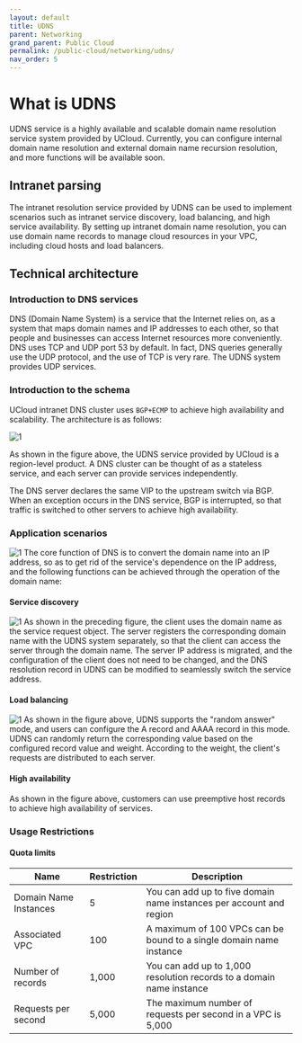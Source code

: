 ```yaml
---
layout: default
title: UDNS
parent: Networking
grand_parent: Public Cloud
permalink: /public-cloud/networking/udns/
nav_order: 5
---
```

# What is UDNS

UDNS service is a highly available and scalable domain name resolution service system provided by UCloud. Currently, you can configure internal domain name resolution and external domain name recursion resolution, and more functions will be available soon.
## Intranet parsing

The intranet resolution service provided by UDNS can be used to implement scenarios such as intranet service discovery, load balancing, and high service availability. By setting up intranet domain name resolution, you can use domain name records to manage cloud resources in your VPC, including cloud hosts and load balancers.
## Technical architecture
### Introduction to DNS services

DNS (Domain Name System) is a service that the Internet relies on, as a system that maps domain names and IP addresses to each other, so that people and businesses can access Internet resources more conveniently. DNS uses TCP and UDP port 53 by default. In fact, DNS queries generally use the UDP protocol, and the use of TCP is very rare. The UDNS system provides UDP services.
### Introduction to the schema

UCloud intranet DNS cluster uses `BGP+ECMP` to achieve high availability and scalability. The architecture is as follows:

![1](https://scloud-pte-ltd.github.io/docs/assets/images/DNS1.png)

As shown in the figure above, the UDNS service provided by UCloud is a region-level product. A DNS cluster can be thought of as a stateless service, and each server can provide services independently. 

The DNS server declares the same VIP to the upstream switch via BGP. When an exception occurs in the DNS service, BGP is interrupted, so that traffic is switched to other servers to achieve high availability.

### Application scenarios

![1](https://scloud-pte-ltd.github.io/docs/assets/images/DNS2.png)
The core function of DNS is to convert the domain name into an IP address, so as to get rid of the service's dependence on the IP address, and the following functions can be achieved through the operation of the domain name:
#### Service discovery

![1](https://scloud-pte-ltd.github.io/docs/assets/images/DNS3.png)
As shown in the preceding figure, the client uses the domain name as the service request object. The server registers the corresponding domain name with the UDNS system separately, so that the client can access the server through the domain name. The server IP address is migrated, and the configuration of the client does not need to be changed, and the DNS resolution record in UDNS can be modified to seamlessly switch the service address.
#### Load balancing

![1](https://scloud-pte-ltd.github.io/docs/assets/images/DNS4.png)
As shown in the figure above, UDNS supports the "random answer" mode, and users can configure the A record and AAAA record in this mode. UDNS can randomly return the corresponding value based on the configured record value and weight. According to the weight, the client's requests are distributed to each server.
#### High availability

As shown in the figure above, customers can use preemptive host records to achieve high availability of services.

### Usage Restrictions
#### Quota limits

| Name | Restriction | Description |
| -- | -- | -- |
| Domain Name Instances | 5 | You can add up to five domain name instances per account and region |
|  Associated VPC | 100 | A maximum of 100 VPCs can be bound to a single domain name instance  |
|  Number of records | 1,000 | You can add up to 1,000 resolution records to a domain name instance  |
|  Requests per second | 5,000 | The maximum number of requests per second in a VPC is 5,000 |